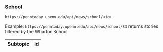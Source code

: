 ### School

`https://penntoday.upenn.edu/api/news/school/<id>`

Example: `https://penntoday.upenn.edu/api/news/school/83` returns stories filtered by the Wharton School

<div class="table-wrapper schools">
<table>
  <thead>
    <tr>
      <th>Subtopic</th>
      <th>id</th>
    </tr>
  </thead>
  <tbody>
  </tbody>
  </table>
</div>

<script>
(function($) {
  url = 'https://penntoday.upenn.edu/api/taxonomy/schools/all';
  $.get(url, function(data) {
      //populate the table with subtopic data
      subtopics = '';
      $.each(data, function(i, item) {
        name = "<td>" + item.name + "</td>";
        tid  = "<td>" + item.tid + "</td>";
        subtopics += "<tr>" + name + tid + "</tr>";
      });
      $(".schools tbody").append(subtopics);
  });
})(jQuery);
</script>
